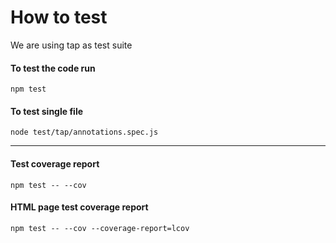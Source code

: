 # How to test

We are using tap as test suite

#### To test the code run

```
npm test
```

#### To test single file

```
node test/tap/annotations.spec.js
```

---

#### Test coverage report

```
npm test -- --cov
```

#### HTML page test coverage report

```
npm test -- --cov --coverage-report=lcov
```
